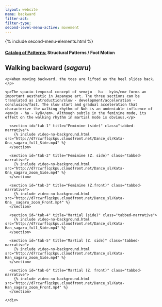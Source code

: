 ```yaml
---
layout: website
name: backward
filter-act:
filter-type:
second-level-menu-active: movement
---
```

{% include second-menu-elements.html %}

<main class="page-content">
  <div class="text-container">
    <h4><a href="/movement#catalog">Catalog of Patterns:</a> Structural Patterns / Foot Motion</h4>
    <h2>Walking backward (<em>sagaru</em>)</h2>

    <p>When moving backward, the toes are lifted as the heel slides back.</p>

    <p>The spacio-temporal concept of <em>jo - ha - kyū</em> forms an important aesthetic in Japanese art. The three sections can be translated as introduction/slow - development/acceleration - conclusion/fast. The slow start and gradual acceleration that characterize the walking rhythm of Noh is an undeniable influence of <em>jo - ha - kyū</em>. Although subtle in the feminine mode, its effect on the walking rhythm in martial mode is obvious.</p>

  </div>

<div class="tabs-container">
  <div class="tabs-container__links">
    <div class="wrapper">
      <div id="tabs"></div>
    </div>
  </div>
  <div class="tabs-container__content">
    <div class="wrapper">

      <section id="tab-1" title="Feminine (side)" class="tabbed-narrative">
        {% include video-no-background.html src="http://d7rcwrflqckpu.cloudfront.net/Dance_sl/Kata-Ona_sagaru_full_Side.mp4" %}
      </section>

      <section id="tab-2" title="Feminine (Z. side)" class="tabbed-narrative">
        {% include video-no-background.html src="http://d7rcwrflqckpu.cloudfront.net/Dance_sl/Kata-Ona_sagaru_zoom_Side.mp4" %}
      </section>

      <section id="tab-3" title="Feminine (Z.front)" class="tabbed-narrative">
        {% include video-no-background.html src="http://d7rcwrflqckpu.cloudfront.net/Dance_sl/Kata-Ona__sagaru_zoom_Front.mp4" %}
      </section>

      <section id="tab-4" title="Martial (side)" class="tabbed-narrative">
        {% include video-no-background.html src="http://d7rcwrflqckpu.cloudfront.net/Dance_sl/Kata-Han_sagaru_full_Side.mp4" %}
      </section>

      <section id="tab-5" title="Martial (Z. side)" class="tabbed-narrative">
        {% include video-no-background.html src="http://d7rcwrflqckpu.cloudfront.net/Dance_sl/Kata-Han_sagaru_zoom_Side.mp4" %}
      </section>

      <section id="tab-6" title="Martial (Z. front)" class="tabbed-narrative">
        {% include video-no-background.html src="http://d7rcwrflqckpu.cloudfront.net/Dance_sl/Kata-Han_sagaru_zoom_Front.mp4" %}
      </section>

    </div>
  </div>
</div>
</main>
